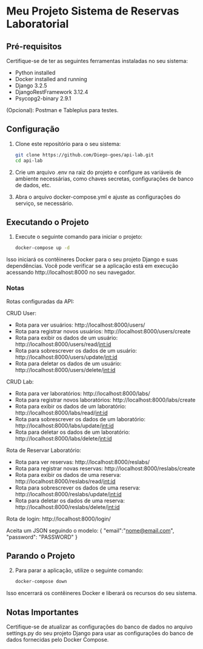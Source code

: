# Meu Projeto Sistema de Reservas Laboratorial

## Pré-requisitos

Certifique-se de ter as seguintes ferramentas instaladas no seu sistema:

- Python installed 
- Docker installed and running
- Django 3.2.5
- DjangoRestFramework 3.12.4
- Psycopg2-binary 2.9.1

(Opcional): Postman e Tableplus para testes.

## Configuração

1. Clone este repositório para o seu sistema:

   ```bash
   git clone https://github.com/Diego-goes/api-lab.git
   cd api-lab
   
2. Crie um arquivo .env na raiz do projeto e configure as variáveis de ambiente necessárias, como chaves secretas, configurações de banco de dados, etc.

3. Abra o arquivo docker-compose.yml e ajuste as configurações do serviço, se necessário.

## Executando o Projeto

1. Execute o seguinte comando para iniciar o projeto:

    ```bash
    docker-compose up -d

Isso iniciará os contêineres Docker para o seu projeto Django e suas dependências. Você pode verificar se a aplicação está em execução acessando http://localhost:8000 no seu navegador.

### Notas

Rotas configuradas da API:

CRUD User:
- Rota para ver usuários: http://localhost:8000/users/
- Rota para registrar novos usuários: http://localhost:8000/users/create
- Rota para exibir os dados de um usuário: http://localhost:8000/users/read/<int:id>
- Rota para sobrescrever os dados de um usuário: http://localhost:8000/users/update/<int:id>
- Rota para deletar os dados de um usuário: http://localhost:8000/users/delete/<int:id>

CRUD Lab:
- Rota para ver laboratórios: http://localhost:8000/labs/
- Rota para registrar novos laboratórios: http://localhost:8000/labs/create
- Rota para exibir os dados de um laboratório: http://localhost:8000/labs/read/<int:id>
- Rota para sobrescrever os dados de um laboratório: http://localhost:8000/labs/update/<int:id>
- Rota para deletar os dados de um laboratório: http://localhost:8000/labs/delete/<int:id>

Rota de Reservar Laboratório:
- Rota para ver reservas: http://localhost:8000/reslabs/
- Rota para registrar novas reservas: http://localhost:8000/reslabs/create
- Rota para exibir os dados de uma reserva: http://localhost:8000/reslabs/read/<int:id>
- Rota para sobrescrever os dados de uma reserva: http://localhost:8000/reslabs/update/<int:id>
- Rota para deletar os dados de uma reserva: http://localhost:8000/reslabs/delete/<int:id>

Rota de login:
http://localhost:8000/login/

Aceita um JSON seguindo o modelo:
    {
        "email":"nome@email.com",
        "password": "PASSWORD"
    }


## Parando o Projeto

2. Para parar a aplicação, utilize o seguinte comando:

    ```bash
    docker-compose down

Isso encerrará os contêineres Docker e liberará os recursos do seu sistema.

## Notas Importantes
Certifique-se de atualizar as configurações do banco de dados no arquivo settings.py do seu projeto Django para usar as configurações do banco de dados fornecidas pelo Docker Compose.

